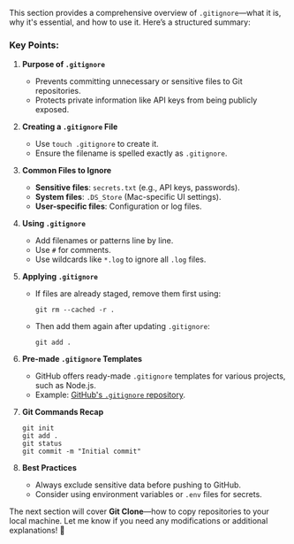 This section provides a comprehensive overview of `.gitignore`—what it is, why it's essential, and how to use it. Here’s a structured summary:

### **Key Points:**

1. **Purpose of `.gitignore`**

   - Prevents committing unnecessary or sensitive files to Git repositories.
   - Protects private information like API keys from being publicly exposed.

2. **Creating a `.gitignore` File**

   - Use `touch .gitignore` to create it.
   - Ensure the filename is spelled exactly as `.gitignore`.

3. **Common Files to Ignore**

   - **Sensitive files**: `secrets.txt` (e.g., API keys, passwords).
   - **System files**: `.DS_Store` (Mac-specific UI settings).
   - **User-specific files**: Configuration or log files.

4. **Using `.gitignore`**

   - Add filenames or patterns line by line.
   - Use `#` for comments.
   - Use wildcards like `*.log` to ignore all `.log` files.

5. **Applying `.gitignore`**

   - If files are already staged, remove them first using:
     ```
     git rm --cached -r .
     ```
   - Then add them again after updating `.gitignore`:
     ```
     git add .
     ```

6. **Pre-made `.gitignore` Templates**

   - GitHub offers ready-made `.gitignore` templates for various projects, such as Node.js.
   - Example: [GitHub's `.gitignore` repository](https://github.com/github/gitignore).

7. **Git Commands Recap**

   ```
   git init
   git add .
   git status
   git commit -m "Initial commit"
   ```

8. **Best Practices**
   - Always exclude sensitive data before pushing to GitHub.
   - Consider using environment variables or `.env` files for secrets.

The next section will cover **Git Clone**—how to copy repositories to your local machine. Let me know if you need any modifications or additional explanations! 🚀
